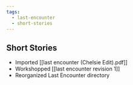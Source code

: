 ```yaml
---
tags:
  - last-encounter
  - short-stories
---
```

## Short Stories
- Imported [[last encounter (Chelsie Edit).pdf]]
- Workshopped [[last encounter revision 1]]
- Reorganized Last Encounter directory
